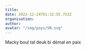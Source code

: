 ```yaml
---
title: 
date: 2022-12-24T01:32:55.753Z
organisation: 
author: 
avatar: "/img/pays/SN.svg"
---
```


Macky boul tal deuk bi démal en paix